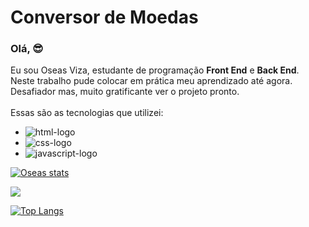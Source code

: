 <h1>Conversor de Moedas</h1>

### Olá, 😎

Eu sou Oseas Viza, estudante de programação <b>Front End</b> e <b>Back End</b>. Neste trabalho pude colocar em prática meu aprendizado até agora. Desafiador mas, muito gratificante ver o projeto pronto.<br>
<br>
Essas são as tecnologias que utilizei:
<br>
  - <img src="https://img.shields.io/badge/HTML5-E34F26?style=for-the-badge&logo=html5&logoColor=white" alt="html-logo"/>
  - <img src="https://img.shields.io/badge/CSS3-1572B6?style=for-the-badge&logo=css3&logoColor=white" alt="css-logo"/>
  - <img src="https://img.shields.io/badge/JavaScript-F7DF1E?style=for-the-badge&logo=javascript&logoColor=black" alt="javascript-logo"/>

  [![Oseas stats](https://github-readme-stats.vercel.app/api?username=oseasviza)](https://github.com/anuraghazra/github-readme-stats)

   ![](https://komarev.com/ghpvc/?username=your-github-oseasviza)

   [![Top Langs](https://github-readme-stats.vercel.app/api/top-langs/?username=oseasviza)](https://github.com/anuraghazra/github-readme-stats)
